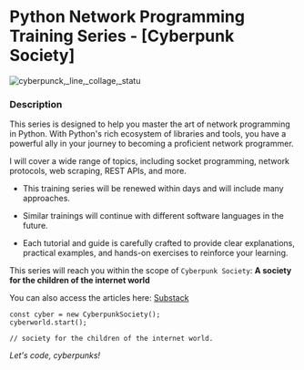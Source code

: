 # Python Network Programming Training Series - [Cyberpunk Society]

![cyberpunck,_line,_collage,_statu](https://github.com/BrsDincer/Python-Network-Programming/assets/81470496/d6047a63-17e9-4b9a-aca8-79c7aa619e91)


### Description

This series is designed to help you master the art of network programming in Python. With Python's rich ecosystem of libraries and tools, you have a powerful ally in your journey to becoming a proficient network programmer.

I will cover a wide range of topics, including socket programming, network protocols, web scraping, REST APIs, and more.

- This training series will be renewed within days and will include many approaches.

- Similar trainings will continue with different software languages in the future.

- Each tutorial and guide is carefully crafted to provide clear explanations, practical examples, and hands-on exercises to reinforce your learning.

This series will reach you within the scope of `Cyberpunk Society`: **A society for the children of the internet world**

You can also access the articles here: [Substack](https://substack.com/@cyberpunksociety)

```
const cyber = new CyberpunkSociety();
cyberworld.start();

// society for the children of the internet world.
```

_Let's code, cyberpunks!_
